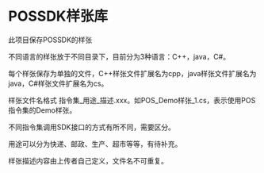 # POSSDK样张库

此项目保存POSSDK的样张

不同语言的样张放于不同目录下，目前分为3种语言：C++，java，C#。

每个样张保存为单独的文件，C++样张文件扩展名为cpp，java样张文件扩展名为java，C#样张文件扩展名为cs。

样张文件名格式 指令集_用途_描述.xxx。如POS_Demo样张_1.cs，表示使用POS指令集的Demo样张。

不同指令集调用SDK接口的方式有所不同，需要区分。

用途可以分为快递、邮政、生产、超市等等，有待补充。

样张描述内容由上传者自己定义，文件名不可重复。
